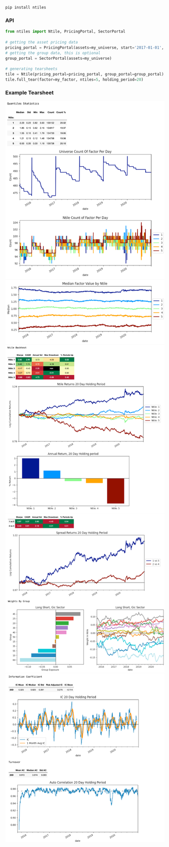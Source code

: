 ```python
pip install ntiles
```

### API
```python
from ntiles import Ntile, PricingPortal, SectorPortal

# getting the asset pricing data
pricing_portal = PricingPortal(assets=my_universe, start='2017-01-01', end='2021-01-01')
# getting the group data, this is optional
group_portal = SectorPortal(assets=my_universe)

# generating tearsheets
tile = Ntile(pricing_portal=pricing_portal, group_portal=group_portal)
tile.full_tear(factor=my_factor, ntiles=5, holding_period=20)
```

### Example Tearsheet
![](ntiles/examples/inspection_1.png)
![](ntiles/examples/inspection_2.png)
![](ntiles/examples/return_1.png)
![](ntiles/examples/return_2.png)
![](ntiles/examples/ic_ac.png)